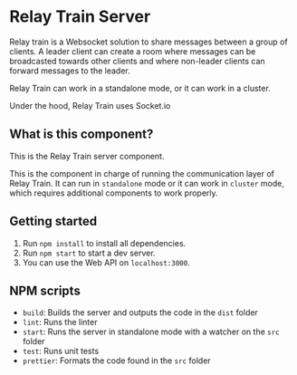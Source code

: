 # Relay Train Server

Relay train is a Websocket solution to share messages between a group of clients. A leader client can create a room where messages can be broadcasted towards other clients and where non-leader clients can forward messages to the leader.

Relay Train can work in a standalone mode, or it can work in a cluster.

Under the hood, Relay Train uses Socket.io

## What is this component?

This is the Relay Train server component.

This is the component in charge of running the communication layer of Relay Train. It can run in `standalone` mode or it can work in `cluster` mode, which requires additional components to work properly.

## Getting started

1. Run `npm install` to install all dependencies.
2. Run `npm start` to start a dev server.
3. You can use the Web API on `localhost:3000`.

## NPM scripts

- `build`: Builds the server and outputs the code in the `dist` folder
- `lint`: Runs the linter
- `start`: Runs the server in standalone mode with a watcher on the `src` folder
- `test`: Runs unit tests
- `prettier`: Formats the code found in the `src` folder
